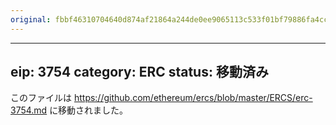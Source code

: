```yaml
---
original: fbbf46310704640d874af21864a244de0ee9065113c533f01bf79886fa4cc174
---
```


---
eip: 3754
category: ERC
status: 移動済み
---

このファイルは https://github.com/ethereum/ercs/blob/master/ERCS/erc-3754.md に移動されました。